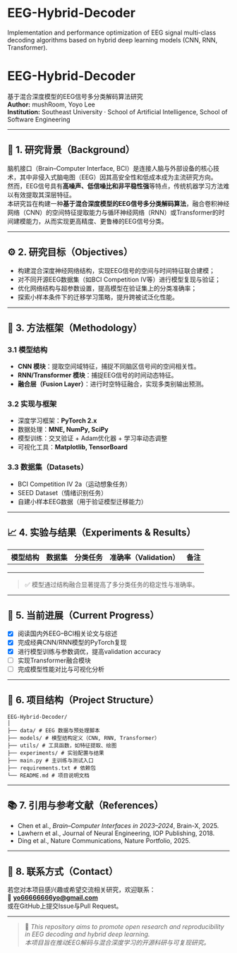 # EEG-Hybrid-Decoder
Implementation and performance optimization of EEG signal multi-class decoding algorithms based on hybrid deep learning models (CNN, RNN, Transformer).

# EEG-Hybrid-Decoder
基于混合深度模型的EEG信号多分类解码算法研究  
**Author:** mushRoom, Yoyo Lee  
**Institution:** Southeast University · School of Artificial Intelligence, School of Software Engineering 

---

## 🧠 1. 研究背景（Background）
脑机接口（Brain–Computer Interface, BCI）是连接人脑与外部设备的核心技术，其中非侵入式脑电图（EEG）因其高安全性和低成本成为主流研究方向。  
然而，EEG信号具有**高噪声、低信噪比和非平稳性强**等特点，传统机器学习方法难以有效提取其深层特征。  
本研究旨在构建一种**基于混合深度模型的EEG信号多分类解码算法**，融合卷积神经网络（CNN）的空间特征提取能力与循环神经网络（RNN）或Transformer的时间建模能力，从而实现更高精度、更鲁棒的EEG信号分类。

---

## ⚙️ 2. 研究目标（Objectives）
- 构建混合深度神经网络结构，实现EEG信号的空间与时间特征联合建模；  
- 对不同开源EEG数据集（如BCI Competition IV等）进行模型复现与验证；  
- 优化网络结构与超参数设置，提高模型在验证集上的分类准确率；  
- 探索小样本条件下的迁移学习策略，提升跨被试泛化性能。

---

## 🧩 3. 方法框架（Methodology）
### 3.1 模型结构
- **CNN 模块**：提取空间域特征，捕捉不同脑区信号间的空间相关性。  
- **RNN/Transformer 模块**：捕捉EEG信号的时间动态特征。  
- **融合层（Fusion Layer）**：进行时空特征融合，实现多类别输出预测。

### 3.2 实现与框架
- 深度学习框架：**PyTorch 2.x**
- 数据处理：**MNE, NumPy, SciPy**
- 模型训练：交叉验证 + Adam优化器 + 学习率动态调整
- 可视化工具：**Matplotlib, TensorBoard**

### 3.3 数据集（Datasets）
- BCI Competition IV 2a（运动想象任务）
- SEED Dataset（情绪识别任务）
- 自建小样本EEG数据（用于验证模型迁移能力）

---

## 📈 4. 实验与结果（Experiments & Results）
| 模型结构 | 数据集 | 分类任务 | 准确率（Validation） | 备注 |
|-----------|----------|------------|----------------------|------|
||||||
||||||
||||||

> ✅ 模型通过结构融合显著提高了多分类任务的稳定性与准确率。

---

## 🔬 5. 当前进展（Current Progress）
- [x] 阅读国内外EEG–BCI相关论文与综述  
- [x] 完成经典CNN/RNN模型的PyTorch复现  
- [x] 进行模型训练与参数调优，提高validation accuracy  
- [ ] 实现Transformer融合模块  
- [ ] 完成模型性能对比与可视化分析  

---

## 🚀 6. 项目结构（Project Structure）
```
EEG-Hybrid-Decoder/
│
├── data/ # EEG 数据与预处理脚本
├── models/ # 模型结构定义（CNN, RNN, Transformer）
├── utils/ # 工具函数，如特征提取、绘图
├── experiments/ # 实验配置与结果
├── main.py # 主训练与测试入口
├── requirements.txt # 依赖包
└── README.md # 项目说明文档
```

---

## 📚 7. 引用与参考文献（References）
- Chen et al., *Brain–Computer Interfaces in 2023–2024*, Brain-X, 2025.  
- Lawhern et al., Journal of Neural Engineering, IOP Publishing, 2018.  
- Ding et al., Nature Communications, Nature Portfolio, 2025.
---

## 📩 8. 联系方式（Contact）
若您对本项目感兴趣或希望交流相关研究，欢迎联系：  
📧 **yo66666666yo@gmail.com**  
或在GitHub上提交Issue与Pull Request。

---

> 🌟 *This repository aims to promote open research and reproducibility in EEG decoding and hybrid deep learning.*  
> *本项目旨在推动EEG解码与混合深度学习的开源科研与可复现研究。*
